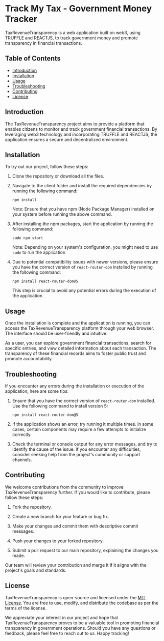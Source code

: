 # Track My Tax - Government Money Tracker

TaxRevenueTransparency is a web application built on web3, using TRUFFLE and REACTJS, to track government money and promote transparency in financial transactions.

## Table of Contents
- [Introduction](#introduction)
- [Installation](#installation)
- [Usage](#usage)
- [Troubleshooting](#troubleshooting)
- [Contributing](#contributing)
- [License](#license)

## Introduction

The TaxRevenueTransparency project aims to provide a platform that enables citizens to monitor and track government financial transactions. By leveraging web3 technology and incorporating TRUFFLE and REACTJS, the application ensures a secure and decentralized environment.

## Installation

To try out our project, follow these steps:

1. Clone the repository or download all the files.

2. Navigate to the client folder and install the required dependencies by running the following command:

   ```
   npm install
   ```

   Note: Ensure that you have npm (Node Package Manager) installed on your system before running the above command.

3. After installing the npm packages, start the application by running the following command:

   ```
   sudo npm start
   ```

   Note: Depending on your system's configuration, you might need to use `sudo` to run the application.

4. Due to potential compatibility issues with newer versions, please ensure you have the correct version of `react-router-dom` installed by running the following command:

   ```
   npm install react-router-dom@5
   ```

   This step is crucial to avoid any potential errors during the execution of the application.

## Usage

Once the installation is complete and the application is running, you can access the TaxRevenueTransparency platform through your web browser. The interface should be user-friendly and intuitive.

As a user, you can explore government financial transactions, search for specific entries, and view detailed information about each transaction. The transparency of these financial records aims to foster public trust and promote accountability.

## Troubleshooting

If you encounter any errors during the installation or execution of the application, here are some tips:

1. Ensure that you have the correct version of `react-router-dom` installed. Use the following command to install version 5:

   ```
   npm install react-router-dom@5
   ```

2. If the application shows an error, try running it multiple times. In some cases, certain components may require a few attempts to initialize correctly.

3. Check the terminal or console output for any error messages, and try to identify the cause of the issue. If you encounter any difficulties, consider seeking help from the project's community or support channels.

## Contributing

We welcome contributions from the community to improve TaxRevenueTransparency further. If you would like to contribute, please follow these steps:

1. Fork the repository.

2. Create a new branch for your feature or bug fix.

3. Make your changes and commit them with descriptive commit messages.

4. Push your changes to your forked repository.

5. Submit a pull request to our main repository, explaining the changes you made.

Our team will review your contribution and merge it if it aligns with the project's goals and standards.

## License

TaxRevenueTransparency is open-source and licensed under the [MIT License](LICENSE). You are free to use, modify, and distribute the codebase as per the terms of the license.

We appreciate your interest in our project and hope that TaxRevenueTransparency proves to be a valuable tool in promoting financial transparency in government operations. Should you have any questions or feedback, please feel free to reach out to us. Happy tracking!

